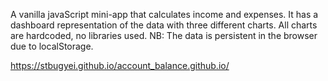 A vanilla javaScript mini-app that calculates income and expenses. It has a dashboard representation of the data with three different charts. All charts are hardcoded, no libraries used. NB: The data is persistent in the browser due to localStorage.

https://stbugyei.github.io/account_balance.github.io/
